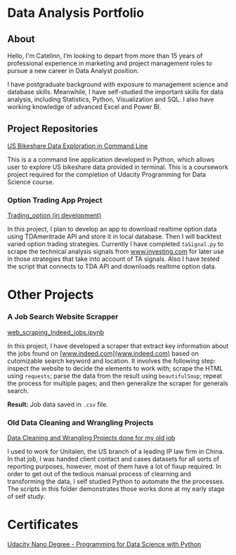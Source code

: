 # Data Analysis Portfolio

## About

Hello, I'm Catelinn, I’m looking to depart from more than 15 years of professional experience in marketing and project management roles to pursue a new career in Data Analyst position. 

I have postgraduate background with exposure to management science and database skills. Meanwhile, I have self-studied the important skills for data analysis, including Statistics, Python, Visualization and SQL. I also have working knowledge of advanced Excel and Power BI.


## Project Repositories

[US Bikeshare Data Exploration in Command Line](https://github.com/catelinn/bikeshare_cli2)

This is a a command line application developed in Python, which allows user to explore US bikeshare data provided in terminal. This is a coursework project required for the completion of Udacity Programming for Data Science course.  



### Option Trading App Project


[Trading_option (in development)](https://github.com/catelinn/trading_options)

In this project, I plan to develop an app to download realtime option data using TDAmeritrade API and store it in local database. Then I will backtest varied option trading strategies. Currently I have completed `taSignal.py` to scrape the technical analysis signals from www.investing.com for later use in those strategies that take into account of TA signals. Also I have tested the script that connects to TDA API and downloads realtime option data.


# Other Projects

### A Job Search Website Scrapper

[web_scraping_Indeed_jobs.ipynb](https://github.com/catelinn/data-analysis-portfolio/tree/master/projects/web%20scraper%20for%20indeed%20jobs)

In this project, I have developed a scraper that extract key information about the jobs found on [www.indeed.com](www.indeed.com) based on cutomizable search keyword and location. It involves the following step: inspect the website to decide the elements to work with; scrape the HTML using `requests`; parse the data from the result using `beautifulSoup`; repeat the process for multiple pages; and then generalize the scraper for generals search.

**Result:** Job data saved in `.csv` file.

### Old Data Cleaning and Wrangling Projects

[Data Cleaning and Wrangling Projects done for my old job](https://github.com/catelinn/data-analysis-portfolio/tree/master/projects/data%20cleaning%20and%20wrangling%20at%20old%20job)

I used to work for Unitalen, the US branch of a leading IP law firm in China. In that job, I was handed client contact and cases datasets for all sorts of reporting purposes, however, most of them have a lot of fixup required. In order to get out of the tedious manual process of clearning and transforming the data, I self studied Python to automate the the processes. The scripts in this folder demonstrates those works done at my early stage of self study. 

# Certificates

[Udacity Nano Degree - Programming for Data Science with Python](https://graduation.udacity.com/confirm/FGQADLZH)
